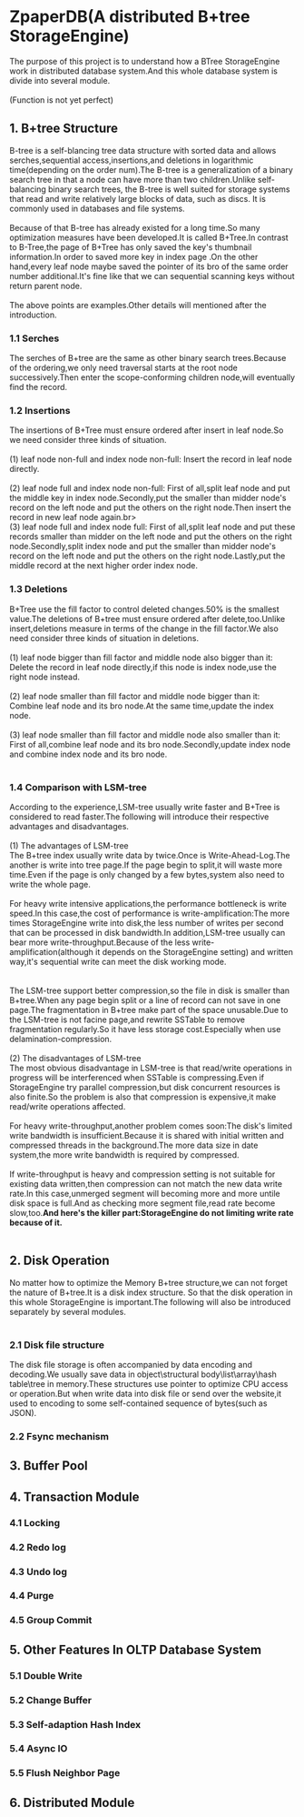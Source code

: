 # ZpaperDB(A distributed B+tree StorageEngine)
The purpose of this project is to understand how a BTree StorageEngine work in distributed database system.And this whole database system is divide into several module.<br>
<br>
(Function is not yet perfect)<br>
## 1. B+tree Structure
  B-tree is a self-blancing tree data structure with sorted data and allows serches,sequential access,insertions,and deletions in logarithmic time(depending on the order num).The B-tree is a generalization of a binary search tree in that a node can have more than two children.Unlike self-balancing binary search trees, the B-tree is well suited for storage systems that read and write relatively large blocks of data, such as discs. It is commonly used in databases and file systems.<br>
  <br>
  Because of that B-tree has already existed for a long time.So many optimization measures have been developed.It is called B+Tree.In contrast to B-Tree,the page of B+Tree has only saved the key's thumbnail information.In order to saved more key in index page .On the other hand,every leaf node maybe saved the pointer of its bro of the same order number additional.It's fine like that we can sequential scanning keys without return parent node.<br>
  <br>
  The above points are examples.Other details will mentioned after the introduction.<br>
### 1.1 Serches
  The serches of B+tree are the same as other binary search trees.Because of the ordering,we only need traversal starts at the root node successively.Then enter the scope-conforming children node,will eventually find the record.<br>
### 1.2 Insertions
  The insertions of B+Tree must ensure ordered after insert in leaf node.So we need consider three kinds of situation.<br>
  <br>
  (1) leaf node non-full and index node non-full: Insert the record in leaf node directly.<br>
  <br>
  (2) leaf node full and index node non-full: First of all,split leaf node and put the middle key in index node.Secondly,put the smaller than midder node's record on the left node and put the others on the right node.Then insert the record in new leaf node again.br>
  <br>
  (3) leaf node full and index node full: First of all,split leaf node and put these records smaller than midder on the left node and put the others on the right node.Secondly,split index node and put the smaller than midder node's record on the left node and put the others on the right node.Lastly,put the middle record at the next higher order index node.<br>
### 1.3 Deletions
  B+Tree use the fill factor to control deleted changes.50% is the smallest value.The deletions of B+tree must ensure ordered after delete,too.Unlike insert,deletions measure in terms of the change in the fill factor.We also need consider three kinds of situation in deletions.<br>
  <br>
  (1) leaf node bigger than fill factor and middle node also bigger than it: Delete the record in leaf node directly,if this node is index node,use the right node instead.<br>
  <br>
  (2) leaf node smaller than fill factor and middle node bigger than it: Combine leaf node and its bro node.At the same time,update the index node.<br>
  <br>
  (3) leaf node smaller than fill factor and middle node also smaller than it: First of all,combine leaf node and its bro node.Secondly,update index node and combine index node and its bro node.<br>
  <br>
### 1.4 Comparison with LSM-tree
  According to the experience,LSM-tree usually write faster and B+Tree is considered to read faster.The following will introduce their respective advantages and disadvantages.<br>
  <br>
  (1) The advantages of LSM-tree<br>
  The B+tree index usually write data by twice.Once is Write-Ahead-Log.The another is write into tree page.If the page begin to split,it will waste more time.Even if the page is only changed by a few bytes,system also need to write the whole page.<br>
  <br>
  For heavy write intensive applications,the performance bottleneck is write speed.In this case,the cost of performance is write-amplification:The more times StorageEngine write into disk,the less number of writes per second that can be processed in disk bandwidth.In addition,LSM-tree usually can bear more write-throughput.Because of the less write-amplification(although it depends on the StorageEngine setting) and written way,it's sequential write can meet the disk working mode.<br>
  <br>  
  The LSM-tree support better compression,so the file in disk is smaller than B+tree.When any page begin split or a line of record can not save in one page.The fragmentation in B+tree make part of the space unusable.Due to the LSM-tree is not facine page,and rewrite SSTable to remove fragmentation regularly.So it have less storage cost.Especially when use delamination-compression.<br>
  <br>
  (2) The disadvantages of LSM-tree<br>
  The most obvious disadvantage in LSM-tree is that read/write operations in progress will be interferenced when SSTable is compressing.Even if StorageEngine try parallel compression,but disk concurrent resources is also finite.So the problem is also that compression is expensive,it make read/write operations affected.<br>
  <br>
  For heavy write-throughput,another problem comes soon:The disk's limited write bandwidth is insufficient.Because it is shared with initial written and compressed threads in the background.The more data size in date system,the more write bandwidth is required by compressed.<br>
  <br>
  If write-throughput is heavy and compression setting is not suitable for existing data written,then compression can not match the new data write rate.In this case,unmerged segment will becoming more and more untile disk space is full.And as checking more segment file,read rate become slow,too.**And here's the killer part:StorageEngine do not limiting write rate because of it.**<br>
  <br>
## 2. Disk Operation
  No matter how to optimize the Memory B+tree structure,we can not forget the nature of B+tree.It is a disk index structure. So that the disk operation in this whole StorageEngine is important.The following will also be introduced separately by several modules.<br>
  <br>
### 2.1 Disk file structure 
  The disk file storage is often accompanied by data encoding and decoding.We usually save data in object\structural body\list\array\hash table\tree in memory.These structures use pointer to optimize CPU access or operation.But when write data into disk file or send over the website,it used to encoding to some self-contained sequence of bytes(such as JSON).
### 2.2 Fsync mechanism
  
## 3. Buffer Pool
## 4. Transaction Module
### 4.1 Locking
### 4.2 Redo log 
### 4.3 Undo log
### 4.4 Purge
### 4.5 Group Commit
## 5. Other Features In OLTP Database System 
### 5.1 Double Write
### 5.2 Change Buffer
### 5.3 Self-adaption Hash Index
### 5.4 Async IO
### 5.5 Flush Neighbor Page
## 6. Distributed Module
